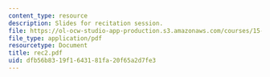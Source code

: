 ```yaml
---
content_type: resource
description: Slides for recitation session.
file: https://ol-ocw-studio-app-production.s3.amazonaws.com/courses/15-511-financial-accounting-summer-2004/dfb56b8319f1643181fa20f65a2d7fe3_rec2.pdf
file_type: application/pdf
resourcetype: Document
title: rec2.pdf
uid: dfb56b83-19f1-6431-81fa-20f65a2d7fe3
---
```

